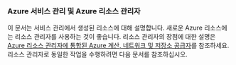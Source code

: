 ### Azure 서비스 관리 및 Azure 리소스 관리자
 
이 문서는 서비스 관리에서 생성된 리소스에 대해 설명합니다. 새로운 Azure 리소스에는 리소스 관리자를 사용하는 것이 좋습니다. 리소스 관리자의 장점에 대한 설명은 [Azure 리소스 관리자에 통합된 Azure 계산, 네트워크 및 저장소 공급자](../articles/virtual-machines/virtual-machines-azurerm-versus-azuresm.md)를 참조하세요. 리소스 관리자로 동일한 작업을 수행하려면 다음 문서를 참조하십시오.

<!---HONumber=July15_HO4-->